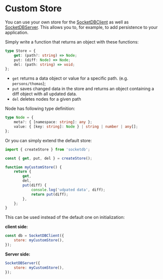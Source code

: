 # Custom Store

You can use your own store for the [SocketDBClient](/api/client) as well as [SocketDBServer](/api/server).
This allows you to, for example, to add persistence to your application.

Simply write a function that returns an object with these functions:

```ts
type Store = {
	get: (path?: string) => Node;
	put: (diff: Node) => Node;
	del: (path: string) => void;
};
```

- `get` returns a data object or value for a specific path. (e.g. `persons/thomas`);
- `put` saves changed data in the store and returns an object containing a diff object with all updated data.
- `del` deletes nodes for a given path

Node has following type definition:

```ts
type Node = {
	meta?: { [namespace: string]: any };
	value: { [key: string]: Node } | string | number | any[];
};
```

Or you can simply extend the default store:

```js
import { createStore } from 'socketdb';

const { get, put, del } = createStore();

function myCustomStore() {
	return {
		get,
		del,
		put(diff) {
			console.log('udpated data', diff);
			return put(diff);
		},
	};
}
```

This can be used instead of the default one on initialization:

**client side:**

```js
const db = SocketDBClient({
	store: myCustomStore(),
});
```

**Server side:**

```js
SocketDBServer({
	store: myCustomStore(),
});
```
